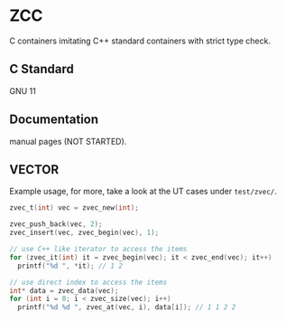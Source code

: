# ZCC

C containers imitating C++ standard containers with strict type check.

## C Standard

GNU 11

## Documentation

manual pages (NOT STARTED).

## VECTOR

Example usage, for more, take a look at the UT cases under `test/zvec/`.

```c
zvec_t(int) vec = zvec_new(int);

zvec_push_back(vec, 2);
zvec_insert(vec, zvec_begin(vec), 1);

// use C++ like iterator to access the items
for (zvec_it(int) it = zvec_begin(vec); it < zvec_end(vec); it++)
  printf("%d ", *it); // 1 2

// use direct index to access the items
int* data = zvec_data(vec);
for (int i = 0; i < zvec_size(vec); i++)
  printf("%d %d ", zvec_at(vec, i), data[i]); // 1 1 2 2
```

